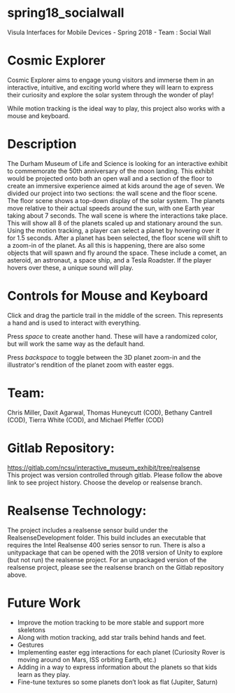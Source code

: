 # spring18_socialwall
Visula Interfaces for Mobile Devices - Spring 2018 - Team : Social Wall

# Cosmic Explorer
Cosmic Explorer aims to engage young visitors and immerse them in an interactive, intuitive, and exciting world where they will learn to express their curiosity and explore the solar system through the wonder of play!

While motion tracking is the ideal way to play, this project also works with a mouse and keyboard.

# Description

The Durham Museum of Life and Science is looking for an interactive exhibit to commemorate the 50th anniversary of the moon landing. This exhibit would be projected onto both an open wall and a section of the floor to create an immersive experience aimed at kids around the age of seven. We divided our project into two sections: the wall scene and the floor scene. The floor scene shows a top-down display of the solar system. The planets move relative to their actual speeds around the sun, with one Earth year taking about 7 seconds. 
The wall scene is where the interactions take place. This will show all 8 of the planets scaled up and stationary around the sun. Using the motion tracking, a player can select a planet by hovering over it for 1.5 seconds. After a planet has been selected, the floor scene will shift to a zoom-in of the planet. As all this is happening, there are also some objects that will spawn and fly around the space. These include a comet, an asteroid, an astronaut, a space ship, and a Tesla Roadster. If the player hovers over these, a unique sound will play.


# Controls for Mouse and Keyboard
Click and drag the particle trail in the middle of the screen. This represents a hand and is used to interact with everything. 

Press *space* to create another hand. These will have a randomized color, but will work the same way as the default hand.

Press *backspace* to toggle between the 3D planet zoom-in and the illustrator's rendition of the planet zoom with easter eggs.

# Team:
Chris Miller, Daxit Agarwal, Thomas Huneycutt (COD), Bethany Cantrell (COD), Tierra White (COD), and Michael Pfeffer (COD)

# Gitlab Repository: 
https://gitlab.com/ncsu/interactive_museum_exhibit/tree/realsense  
This project was version controlled through gitlab. Please follow the above link to see project history. Choose the develop or realsense branch.

# Realsense Technology:
The project includes a realsense sensor build under the RealsenseDevelopment folder. This build includes an executable that requires the Intel Realsense 400 series sensor to run. There is also a unitypackage that can be opened with the 2018 version of Unity to explore (but not run) the realsense project. For an unpackaged version of the realsense project, please see the realsense branch on the Gitlab repository above.

# Future Work
* Improve the motion tracking to be more stable and support more skeletons
* Along with motion tracking, add star trails behind hands and feet.
* Gestures
* Implementing easter egg interactions for each planet (Curiosity Rover is moving around on Mars, ISS orbiting Earth, etc.)
* Adding in a way to express information about the planets so that kids learn as they play.
* Fine-tune textures so some planets don’t look as flat (Jupiter, Saturn)
